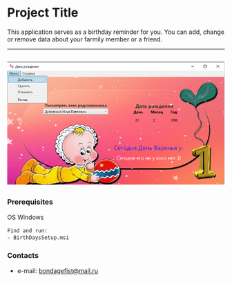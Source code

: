 # Project Title

This application serves as a birthday reminder for you. You can add, change or remove data about your farmily member or a friend.

---
<a href="https://github.com/dubovsky/BirthDatesApp/blob/master/bd.png"><img src="https://github.com/dubovsky/BirthDatesApp/blob/master/bd.png" /></a>
---

### Prerequisites

OS Windows
```sh
Find and run: 
- BirthDaysSetup.msi
```


### Contacts 
- e-mail: bondagefist@mail.ru
